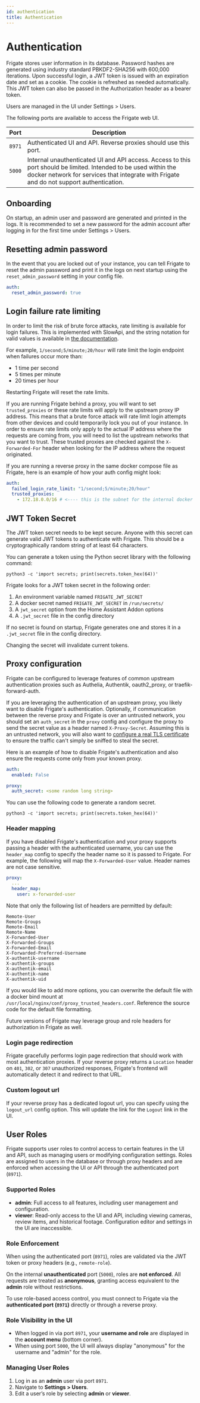 ```yaml
---
id: authentication
title: Authentication
---
```


# Authentication

Frigate stores user information in its database. Password hashes are generated using industry standard PBKDF2-SHA256 with 600,000 iterations. Upon successful login, a JWT token is issued with an expiration date and set as a cookie. The cookie is refreshed as needed automatically. This JWT token can also be passed in the Authorization header as a bearer token.

Users are managed in the UI under Settings > Users.

The following ports are available to access the Frigate web UI.

| Port   | Description                                                                                                                                                                                                  |
| ------ | ------------------------------------------------------------------------------------------------------------------------------------------------------------------------------------------------------------ |
| `8971` | Authenticated UI and API. Reverse proxies should use this port.                                                                                                                                              |
| `5000` | Internal unauthenticated UI and API access. Access to this port should be limited. Intended to be used within the docker network for services that integrate with Frigate and do not support authentication. |

## Onboarding

On startup, an admin user and password are generated and printed in the logs. It is recommended to set a new password for the admin account after logging in for the first time under Settings > Users.

## Resetting admin password

In the event that you are locked out of your instance, you can tell Frigate to reset the admin password and print it in the logs on next startup using the `reset_admin_password` setting in your config file.

```yaml
auth:
  reset_admin_password: true
```

## Login failure rate limiting

In order to limit the risk of brute force attacks, rate limiting is available for login failures. This is implemented with SlowApi, and the string notation for valid values is available in [the documentation](https://limits.readthedocs.io/en/stable/quickstart.html#examples).

For example, `1/second;5/minute;20/hour` will rate limit the login endpoint when failures occur more than:

- 1 time per second
- 5 times per minute
- 20 times per hour

Restarting Frigate will reset the rate limits.

If you are running Frigate behind a proxy, you will want to set `trusted_proxies` or these rate limits will apply to the upstream proxy IP address. This means that a brute force attack will rate limit login attempts from other devices and could temporarily lock you out of your instance. In order to ensure rate limits only apply to the actual IP address where the requests are coming from, you will need to list the upstream networks that you want to trust. These trusted proxies are checked against the `X-Forwarded-For` header when looking for the IP address where the request originated.

If you are running a reverse proxy in the same docker compose file as Frigate, here is an example of how your auth config might look:

```yaml
auth:
  failed_login_rate_limit: "1/second;5/minute;20/hour"
  trusted_proxies:
    - 172.18.0.0/16 # <---- this is the subnet for the internal docker compose network
```

## JWT Token Secret

The JWT token secret needs to be kept secure. Anyone with this secret can generate valid JWT tokens to authenticate with Frigate. This should be a cryptographically random string of at least 64 characters.

You can generate a token using the Python secret library with the following command:

```shell
python3 -c 'import secrets; print(secrets.token_hex(64))'
```

Frigate looks for a JWT token secret in the following order:

1. An environment variable named `FRIGATE_JWT_SECRET`
2. A docker secret named `FRIGATE_JWT_SECRET` in `/run/secrets/`
3. A `jwt_secret` option from the Home Assistant Addon options
4. A `.jwt_secret` file in the config directory

If no secret is found on startup, Frigate generates one and stores it in a `.jwt_secret` file in the config directory.

Changing the secret will invalidate current tokens.

## Proxy configuration

Frigate can be configured to leverage features of common upstream authentication proxies such as Authelia, Authentik, oauth2_proxy, or traefik-forward-auth.

If you are leveraging the authentication of an upstream proxy, you likely want to disable Frigate's authentication. Optionally, if communication between the reverse proxy and Frigate is over an untrusted network, you should set an `auth_secret` in the `proxy` config and configure the proxy to send the secret value as a header named `X-Proxy-Secret`. Assuming this is an untrusted network, you will also want to [configure a real TLS certificate](tls.md) to ensure the traffic can't simply be sniffed to steal the secret.

Here is an example of how to disable Frigate's authentication and also ensure the requests come only from your known proxy.

```yaml
auth:
  enabled: False

proxy:
  auth_secret: <some random long string>
```

You can use the following code to generate a random secret.

```shell
python3 -c 'import secrets; print(secrets.token_hex(64))'
```

### Header mapping

If you have disabled Frigate's authentication and your proxy supports passing a header with the authenticated username, you can use the `header_map` config to specify the header name so it is passed to Frigate. For example, the following will map the `X-Forwarded-User` value. Header names are not case sensitive.

```yaml
proxy:
  ...
  header_map:
    user: x-forwarded-user
```

Note that only the following list of headers are permitted by default:

```
Remote-User
Remote-Groups
Remote-Email
Remote-Name
X-Forwarded-User
X-Forwarded-Groups
X-Forwarded-Email
X-Forwarded-Preferred-Username
X-authentik-username
X-authentik-groups
X-authentik-email
X-authentik-name
X-authentik-uid
```

If you would like to add more options, you can overwrite the default file with a docker bind mount at `/usr/local/nginx/conf/proxy_trusted_headers.conf`. Reference the source code for the default file formatting.

Future versions of Frigate may leverage group and role headers for authorization in Frigate as well.

### Login page redirection

Frigate gracefully performs login page redirection that should work with most authentication proxies. If your reverse proxy returns a `Location` header on `401`, `302`, or `307` unauthorized responses, Frigate's frontend will automatically detect it and redirect to that URL.

### Custom logout url

If your reverse proxy has a dedicated logout url, you can specify using the `logout_url` config option. This will update the link for the `Logout` link in the UI.

## User Roles

Frigate supports user roles to control access to certain features in the UI and API, such as managing users or modifying configuration settings. Roles are assigned to users in the database or through proxy headers and are enforced when accessing the UI or API through the authenticated port (`8971`).

### Supported Roles

- **admin**: Full access to all features, including user management and configuration.
- **viewer**: Read-only access to the UI and API, including viewing cameras, review items, and historical footage. Configuration editor and settings in the UI are inaccessible.

### Role Enforcement

When using the authenticated port (`8971`), roles are validated via the JWT token or proxy headers (e.g., `remote-role`).

On the internal **unauthenticated** port (`5000`), roles are **not enforced**. All requests are treated as **anonymous**, granting access equivalent to the **admin** role without restrictions.

To use role-based access control, you must connect to Frigate via the **authenticated port (`8971`)** directly or through a reverse proxy.

### Role Visibility in the UI

- When logged in via port `8971`, your **username and role** are displayed in the **account menu** (bottom corner).
- When using port `5000`, the UI will always display "anonymous" for the username and "admin" for the role.

### Managing User Roles

1. Log in as an **admin** user via port `8971`.
2. Navigate to **Settings > Users**.
3. Edit a user’s role by selecting **admin** or **viewer**.
